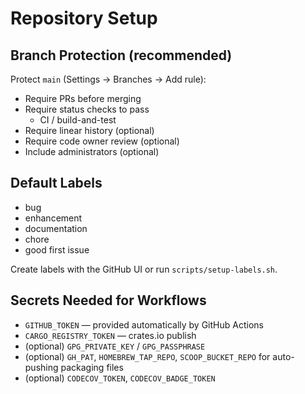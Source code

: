 # Repository Setup

## Branch Protection (recommended)

Protect `main` (Settings → Branches → Add rule):

- Require PRs before merging
- Require status checks to pass
  - CI / build-and-test
- Require linear history (optional)
- Require code owner review (optional)
- Include administrators (optional)

## Default Labels

- bug
- enhancement
- documentation
- chore
- good first issue

Create labels with the GitHub UI or run `scripts/setup-labels.sh`.

## Secrets Needed for Workflows

- `GITHUB_TOKEN` — provided automatically by GitHub Actions
- `CARGO_REGISTRY_TOKEN` — crates.io publish
- (optional) `GPG_PRIVATE_KEY` / `GPG_PASSPHRASE`
- (optional) `GH_PAT`, `HOMEBREW_TAP_REPO`, `SCOOP_BUCKET_REPO` for
  auto-pushing packaging files
- (optional) `CODECOV_TOKEN`, `CODECOV_BADGE_TOKEN`
